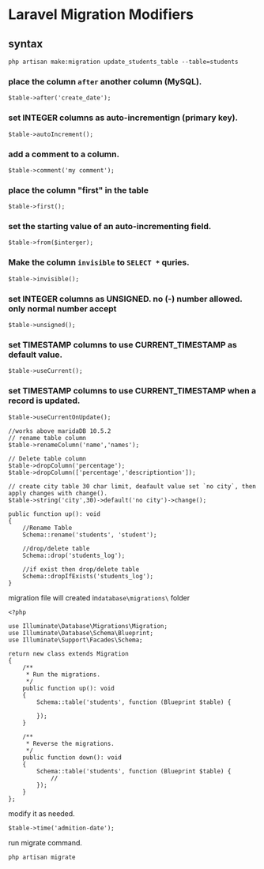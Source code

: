 # Laravel Migration Modifiers
## syntax
```
php artisan make:migration update_students_table --table=students
```

### place the column `after` another column (MySQL).
```
$table->after('create_date');
```

### set INTEGER columns as auto-incrementign (primary key).
```
$table->autoIncrement();
```

### add a comment to a column.
```
$table->comment('my comment');
```

### place the column "first" in the table
```
$table->first();
```

### set the starting value of an auto-incrementing field.
```
$table->from($interger);
```

### Make the column `invisible` to `SELECT *` quries.
```
$table->invisible();
```

### set INTEGER columns as UNSIGNED. no (-) number allowed. only normal number accept
```
$table->unsigned();
```

### set TIMESTAMP columns to use CURRENT_TIMESTAMP as default value.
```
$table->useCurrent();
```

### set TIMESTAMP columns to use CURRENT_TIMESTAMP when a record is updated.
```
$table->useCurrentOnUpdate();
```

```
//works above maridaDB 10.5.2
// rename table column
$table->renameColumn('name','names');
```

```
// Delete table column
$table->dropColumn('percentage');
$table->dropColumn(['percentage','descriptiontion']);
```

```
// create city table 30 char limit, deafault value set `no city`, then apply changes with change().
$table->string('city',30)->default('no city')->change();
```

```
public function up(): void
{
    //Rename Table
    Schema::rename('students', 'student');

    //drop/delete table
    Schema::drop('students_log');

    //if exist then drop/delete table
    Schema::dropIfExists('students_log');
}
```

migration file will created in`database\migrations\` folder
```
<?php

use Illuminate\Database\Migrations\Migration;
use Illuminate\Database\Schema\Blueprint;
use Illuminate\Support\Facades\Schema;

return new class extends Migration
{
    /**
     * Run the migrations.
     */
    public function up(): void
    {
        Schema::table('students', function (Blueprint $table) {
            
        });
    }

    /**
     * Reverse the migrations.
     */
    public function down(): void
    {
        Schema::table('students', function (Blueprint $table) {
            //
        });
    }
};
```

modify it as needed.
```
$table->time('admition-date');
```

run migrate command.
```
php artisan migrate
```
